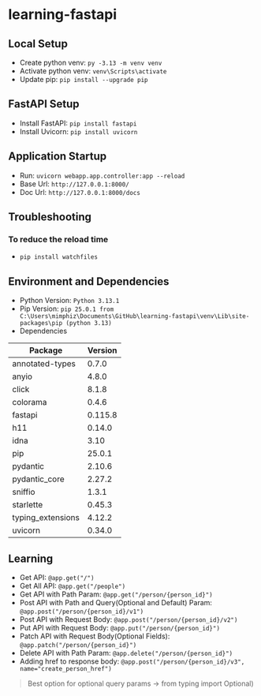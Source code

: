 # learning-fastapi

## Local Setup
* Create python venv: `py -3.13 -m venv venv`
* Activate python venv: `venv\Scripts\activate`
* Update pip: `pip install --upgrade pip`

## FastAPI Setup
* Install FastAPI: `pip install fastapi`
* Install Uvicorn: `pip install uvicorn`

## Application Startup
* Run: `uvicorn webapp.app.controller:app --reload`
* Base Url: `http://127.0.0.1:8000/`
* Doc Url: `http://127.0.0.1:8000/docs`

## Troubleshooting
### To reduce the reload time
* `pip install watchfiles`

## Environment and Dependencies
* Python Version: `Python 3.13.1`
* Pip Version: `pip 25.0.1 from C:\Users\mimphiz\Documents\GitHub\learning-fastapi\venv\Lib\site-packages\pip (python 3.13)`
* Dependencies

| Package           | Version |
|-------------------|---------|
| annotated-types   | 0.7.0   |
| anyio             | 4.8.0   |
| click             | 8.1.8   |
| colorama          | 0.4.6   |
| fastapi           | 0.115.8 |
| h11               | 0.14.0  |
| idna              | 3.10    |
| pip               | 25.0.1  |
| pydantic          | 2.10.6  |
| pydantic_core     | 2.27.2  |
| sniffio           | 1.3.1   |
| starlette         | 0.45.3  |
| typing_extensions | 4.12.2  |
| uvicorn           | 0.34.0  |

## Learning
* Get API: `@app.get("/")`
* Get All API: `@app.get("/people")`
* Get API with Path Param: `@app.get("/person/{person_id}")`
* Post API with Path and Query(Optional and Default) Param: `@app.post("/person/{person_id}/v1")`
* Post API with Request Body: `@app.post("/person/{person_id}/v2")`
* Put API with Request Body: `@app.put("/person/{person_id}")`
* Patch API with Request Body(Optional Fields): `@app.patch("/person/{person_id}")`
* Delete API with Path Param: `@app.delete("/person/{person_id}")`
* Adding href to response body: `@app.post("/person/{person_id}/v3", name="create_person_href")`

> Best option for optional query params -> from typing import Optional)
